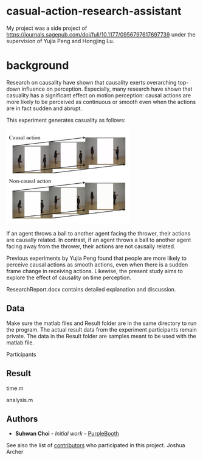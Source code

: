 # casual-action-research-assistant

My project was a side project of https://journals.sagepub.com/doi/full/10.1177/0956797617697739 under the supervision of Yujia Peng and Hongjing Lu. 

# background

Research on causality have shown that causality exerts overarching top-down influence on perception. Especially, many research have shown that casuality has a significant effect on motion perception: causal actions are more likely to be perceived as continuous or smooth even when the actions are in fact sudden and abrupt. 

This experiment generates casuality as follows:

<img src="Picture1.png" width="324" height="250">

If an agent throws a ball to another agent facing the thrower, their actions are causally related. In contrast, if an agent throws a ball to another agent facing away from the thrower, their actions are not causally related. 

Previous experiments by Yujia Peng found that people are more likely to perceive causal actions as smooth actions, even when there is a sudden frame change in receiving actions. Likewise, the present study aims to explore the effect of causality on time perception.

ResearchReport.docx contains detailed explanation and discussion.

## Data

Make sure the matlab files and Result folder are in the same directory to run the program.
The actual result data from the experiment participants remain private. The data in the Result folder are samples meant to be used with the matlab file. 

Participants 

## Result

time.m 


analysis.m 



## Authors

* **Suhwan Choi** - *Initial work* - [PurpleBooth](https://github.com/PurpleBooth)

See also the list of [contributors](https://github.com/your/project/contributors) who participated in this project.
Joshua Archer
